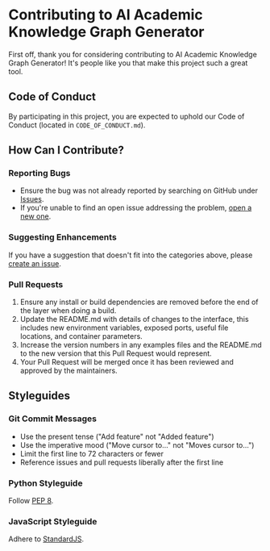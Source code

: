 # Contributing to AI Academic Knowledge Graph Generator

First off, thank you for considering contributing to AI Academic Knowledge Graph Generator! It's people like you that make this project such a great tool.

## Code of Conduct

By participating in this project, you are expected to uphold our Code of Conduct (located in `CODE_OF_CONDUCT.md`).

## How Can I Contribute?

### Reporting Bugs

- Ensure the bug was not already reported by searching on GitHub under [Issues](https://github.com/tomsmoker/project_name/issues).
- If you're unable to find an open issue addressing the problem, [open a new one](https://github.com/tomsmoker/project_name/issues/new).

### Suggesting Enhancements

If you have a suggestion that doesn't fit into the categories above, please [create an issue](https://github.com/tomsmoker/project_name/issues/new).

### Pull Requests

1. Ensure any install or build dependencies are removed before the end of the layer when doing a build.
2. Update the README.md with details of changes to the interface, this includes new environment variables, exposed ports, useful file locations, and container parameters.
3. Increase the version numbers in any examples files and the README.md to the new version that this Pull Request would represent.
4. Your Pull Request will be merged once it has been reviewed and approved by the maintainers.

## Styleguides

### Git Commit Messages

- Use the present tense ("Add feature" not "Added feature")
- Use the imperative mood ("Move cursor to..." not "Moves cursor to...")
- Limit the first line to 72 characters or fewer
- Reference issues and pull requests liberally after the first line

### Python Styleguide

Follow [PEP 8](https://www.python.org/dev/peps/pep-0008/).

### JavaScript Styleguide

Adhere to [StandardJS](https://standardjs.com/).

